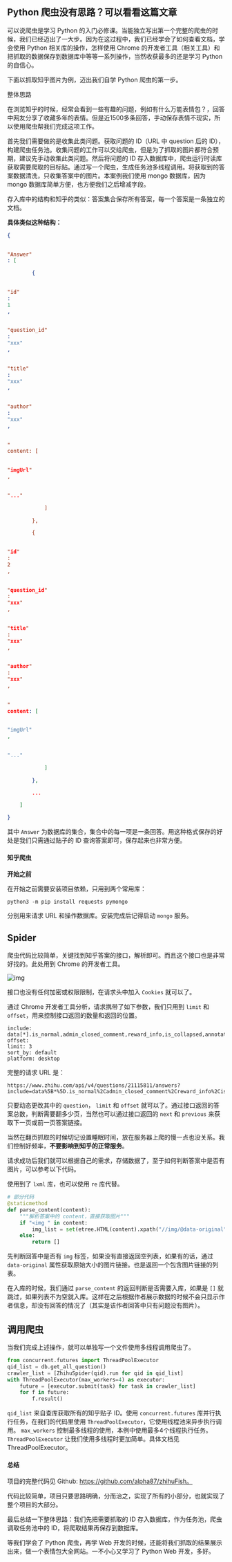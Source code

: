 ## Python 爬虫没有思路？可以看看这篇文章





可以说爬虫是学习 Python 的入门必修课。当能独立写出第一个完整的爬虫的时候，我们已经迈出了一大步。因为在这过程中，我们已经学会了如何查看文档，学会使用 Python 相关库的操作，怎样使用 Chrome 的开发者工具（相关工具）和把抓取的数据保存到数据库中等等一系列操作，当然收获最多的还是学习 Python 的自信心。

下面以抓取知乎图片为例，迈出我们自学 Python 爬虫的第一步。

整体思路



在浏览知乎的时候，经常会看到一些有趣的问题，例如有什么万能表情包？，回答中网友分享了收藏多年的表情。但是近1500多条回答，手动保存表情不现实，所以使用爬虫帮我们完成这项工作。

首先我们需要做的是收集此类问题。获取问题的 ID（URL 中 question 后的 ID），构建爬虫任务池。收集问题的工作可以交给爬虫，但是为了抓取的图片都符合预期，建议先手动收集此类问题。然后将问题的 ID 存入数据库中，爬虫运行时读库获取需要爬取的目标贴。通过写一个爬虫，生成任务池多线程调用。将获取到的答案数据清洗，只收集答案中的图片。本案例我们使用 mongo 数据库，因为 mongo 数据库简单方便，也方便我们之后增减字段。

存入库中的结构和知乎的类似：答案集合保存所有答案，每一个答案是一条独立的文档。

**具体类似这种结构：**

```json
{

    
"Answer"
: [

        {

            
"id"
: 
1
,

            
"question_id"
: 
"xxx"
,

            
"title"
: 
"xxx"
,

            
"author"
: 
"xxx"
,

            
"
content: [

                
"imgUrl"
,

                
"..."

            ]

        },

        {

            
"id"
: 
2
,

            
"question_id"
: 
"xxx"
,

            
"title"
: 
"xxx"
,

            
"author"
: 
"xxx"
,

            
"
content: [

                
"imgUrl"
,

                
"..."

            ]

        },

        ...

    ]

}
```

其中 `Answer` 为数据库的集合，集合中的每一项是一条回答。用这种格式保存的好处是我们只需通过贴子的 ID 查询答案即可，保存起来也非常方便。

#### 知乎爬虫

**开始之前**

在开始之前需要安装项目依赖，只用到两个常用库：

```
python3 -m pip install requests pymongo
```

分别用来请求 URL 和操作数据库。安装完成后记得启动 `mongo` 服务。

## **Spider**

爬虫代码比较简单，关键找到知乎答案的接口，解析即可。而且这个接口也是非常好找的。此处用到 Chrome 的开发者工具。

![img](https://mmbiz.qpic.cn/mmbiz_png/LGh7bn8KbYD04rDlXvE6HIG6fuCzgdoX6giaibMFa95xeVy6D0gNhj9HiaB5ickBZ3DwpybPu27s9QTic9nglrsckcQ/640?wx_fmt=png&tp=webp&wxfrom=5&wx_lazy=1&wx_co=1)

接口也没有任何加密或权限限制，在请求头中加入 `Cookies` 就可以了。

通过 Chrome 开发者工具分析，请求携带了如下参数，我们只用到 `limit` 和 `offset`，用来控制接口返回的数量和返回的位置。

```
include: data[*].is_normal,admin_closed_comment,reward_info,is_collapsed,annotation_action,annotation_detail,collapse_reason,is_sticky,collapsed_by,suggest_edit,comment_count,can_comment,content,editable_content,voteup_count,reshipment_settings,comment_permission,created_time,updated_time,review_info,relevant_info,question,excerpt,relationship.is_authorized,is_author,voting,is_thanked,is_nothelp,is_labeled,is_recognized,paid_info;data[*].mark_infos[*].url;data[*].author.follower_count,badge[*].topics
offset:
limit: 3
sort_by: default
platform: desktop
```

完整的请求 URL 是：

```
https://www.zhihu.com/api/v4/questions/21115811/answers?include=data%5B*%5D.is_normal%2Cadmin_closed_comment%2Creward_info%2Cis_collapsed%2Cannotation_action%2Cannotation_detail%2Ccollapse_reason%2Cis_sticky%2Ccollapsed_by%2Csuggest_edit%2Ccomment_count%2Ccan_comment%2Ccontent%2Ceditable_content%2Cvoteup_count%2Creshipment_settings%2Ccomment_permission%2Ccreated_time%2Cupdated_time%2Creview_info%2Crelevant_info%2Cquestion%2Cexcerpt%2Crelationship.is_authorized%2Cis_author%2Cvoting%2Cis_thanked%2Cis_nothelp%2Cis_labeled%2Cis_recognized%2Cpaid_info%3Bdata%5B*%5D.mark_infos%5B*%5D.url%3Bdata%5B*%5D.author.follower_count%2Cbadge%5B*%5D.topics&offset=&limit=3&sort_by=default&platform=desktop
```

只要动态更改其中的 `question`， `limit` 和 `offset` 就可以了。通过接口返回的答案总数，判断需要翻多少页，当然也可以通过接口返回的 `next` 和 `previous` 来获取下一页或前一页答案链接。

当然在翻页抓取的时候切记设置睡眠时间，放在服务器上爬的慢一点也没关系。我们控制好频率，**不要影响到知乎的正常服务**。

请求成功后我们就可以根据自己的需求，存储数据了，至于如何判断答案中是否有图片，可以参考以下代码。

使用到了 `lxml` 库，也可以使用 `re` 库代替。

```python
# 部分代码
@staticmethod
def parse_content(content):    
    """解析答案中的 content，直接获取图片"""    
    if "<img " in content:        
        img_list = set(etree.HTML(content).xpath("//img/@data-original"))        	return list(img_list)    
    else:        
        return []
```

先判断回答中是否有 `img` 标签，如果没有直接返回空列表，如果有的话，通过 `data-original` 属性获取原始大小的图片链接。也是返回一个包含图片链接的列表。

在入库的时候，我们通过 `parse_content` 的返回判断是否需要入库，如果是 `[]` 就跳过，如果列表不为空就入库。这样在之后根据作者展示数据的时候不会只显示作者信息，却没有回答的情况了（其实是该作者回答中只有问题没有图片）。

## **调用爬虫**

当我们完成上述操作，就可以单独写一个文件使用多线程调用爬虫了。

```python
from concurrent.futures import ThreadPoolExecutor
qid_list = db.get_all_question()
crawler_list = [ZhihuSpider(qid).run for qid in qid_list]
with ThreadPoolExecutor(max_workers=4) as executor:  
    future = [executor.submit(task) for task in crawler_list]    
    for f in future:        
        f.result()
```

`qid_list` 来自查库获取所有的知乎贴子 ID。使用 `concurrent.futures` 库并行执行任务，在我们的代码里使用 `ThreadPoolExecutor`，它使用线程池来异步执行调用。 `max_workers` 控制最多线程的使用，本例中使用最多4个线程执行任务。 `ThreadPoolExecutor` 让我们使用多线程时更加简单。具体文档见 ThreadPoolExecutor。

#### 总结

项目的完整代码见 Github: 
https://github.com/alpha87/zhihuFish。

代码比较简单，项目只要思路明确，分而治之，实现了所有的小部分，也就实现了整个项目的大部分。

最后总结一下整体思路：我们先把需要抓取的 ID 存入数据库，作为任务池，爬虫调取任务池中的 ID，将爬取结果再保存到数据库。

等我们学会了 Python 爬虫，再学 Web 开发的时候，还能将我们抓取的结果展示出来，做一个表情包大全网站。一不小心又学习了 Python Web 开发，多好。